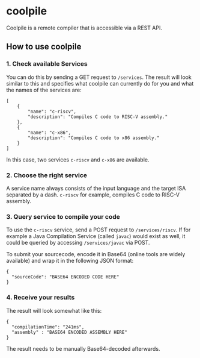 # coolpile
Coolpile is a remote compiler that is accessible via a REST API.

## How to use coolpile

### 1. Check available Services

You can do this by sending a GET request to `/services`.
The result will look similar to this and specifies what coolpile can currently do for you and what the names of the services are:

```
[
    {
        "name": "c-riscv",
        "description": "Compiles C code to RISC-V assembly."
    },
    {
        "name": "c-x86",
        "description": "Compiles C code to x86 assembly."
    }
]
```
In this case, two services `c-riscv` and `c-x86` are available.

### 2. Choose the right service 

A service name always consists of the input language and the target ISA separated by a dash. `c-riscv` for example, compiles C code to RISC-V assembly.

### 3. Query service to compile your code

To use the `c-riscv` service, send a POST request to `/services/riscv`. If for example a Java Compilation Service (called `javac`) would exist as well, it could be queried by accessing `/services/javac` via POST.

To submit your sourcecode, encode it in Base64 (online tools are widely available) and wrap it in the following JSON format:

```
{
  "sourceCode": "BASE64 ENCODED CODE HERE"
}
```

### 4. Receive your results

The result will look somewhat like this:

```
{
  "compilationTime": "241ms",
  "assembly" : "BASE64 ENCODED ASSEMBLY HERE"
}
```

The result needs to be manually Base64-decoded afterwards.
